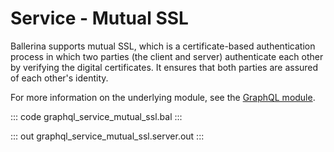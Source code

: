 # Service - Mutual SSL

Ballerina supports mutual SSL, which is a certificate-based authentication process in which two parties (the client and server) authenticate each other by verifying the digital certificates. It ensures that both parties are assured
of each other's identity.

For more information on the underlying module, see the [GraphQL module](https://lib.ballerina.io/ballerina/graphql/latest/).

::: code graphql_service_mutual_ssl.bal :::

::: out graphql_service_mutual_ssl.server.out :::